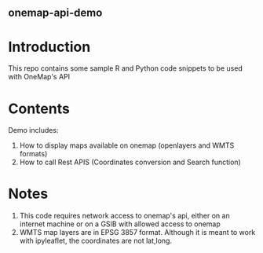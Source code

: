 ## onemap-api-demo

# Introduction
This repo contains some sample R and Python code snippets to be used with OneMap's API

# Contents
Demo includes:

1. How to display maps available on onemap (openlayers and WMTS formats)
2. How to call Rest APIS (Coordinates conversion and Search function)

# Notes
1. This code requires network access to onemap's api, either on an internet machine or on a GSIB with allowed access to onemap
2. WMTS map layers are in EPSG 3857 format. Although it is meant to work with ipyleaflet, the coordinates are not lat,long.
